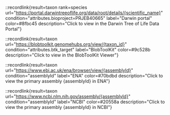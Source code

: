 ::recordlink{result=taxon rank=species url="https://portal.darwintreeoflife.org/data/root/details/{scientific_name}" condition="attributes.bioproject=PRJEB40665" label="Darwin portal" color=#8fbc45 description="Click to view in the Darwin Tree of Life Data Portal"}

::recordlink{result=taxon url="https://blobtoolkit.genomehubs.org/view/{taxon_id}" condition="attributes.btk_target" label="BlobToolKit" color=#9c528b description="Click to view in the BlobToolKit Viewer"}

::recordlink{result=taxon url="https://www.ebi.ac.uk/ena/browser/view/{assemblyId}" condition="assemblyId" label="ENA" color=#70bdbd description="Click to view the primary assembly {assemblyId} in ENA"}

::recordlink{result=taxon url="https://www.ncbi.nlm.nih.gov/assembly/{assemblyId}" condition="assemblyId" label="NCBI" color=#20558a description="Click to view the primary assembly {assemblyId} in NCBI"}
